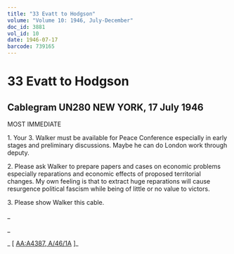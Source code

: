 ```yaml
---
title: "33 Evatt to Hodgson"
volume: "Volume 10: 1946, July-December"
doc_id: 3881
vol_id: 10
date: 1946-07-17
barcode: 739165
---
```


# 33 Evatt to Hodgson

## Cablegram UN280 NEW YORK, 17 July 1946

MOST IMMEDIATE

1\. Your 3. Walker must be available for Peace Conference especially in early stages and preliminary discussions. Maybe he can do London work through deputy.

2\. Please ask Walker to prepare papers and cases on economic problems especially reparations and economic effects of proposed territorial changes. My own feeling is that to extract huge reparations will cause resurgence political fascism while being of little or no value to victors.

3\. Please show Walker this cable.

_

_

_ [ [AA:A4387, A/46/1A](http://www.naa.gov.au/cgi-bin/Search?O=I&Number=739165) ]_
